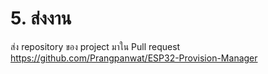 #  5. ส่งงาน

ส่ง repository ของ project มาใน Pull request
https://github.com/Prangpanwat/ESP32-Provision-Manager
